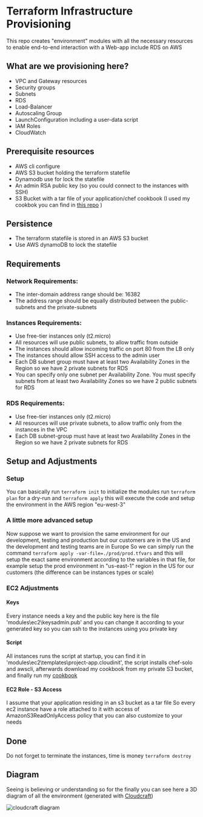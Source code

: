 # Terraform Infrastructure Provisioning
This repo creates "environment" modules with all the necessary resources to enable end-to-end interaction with a Web-app include RDS on AWS


## What are we provisioning here?
- VPC and Gateway resources
- Security groups
- Subnets
- RDS
- Load-Balancer
- Autoscaling Group
- LaunchConfiguration including a user-data script
- IAM Roles
- CloudWatch


## Prerequisite resources
- AWS cli configure
- AWS S3 bucket holding the terraform statefile
- Dynamodb use for lock the statefile
- An admin RSA public key (so you could connect to the instances with SSH) 
- S3 Bucket with a tar file of your application/chef cookbook (I used my cookbok you can find in [this repo](https://github.com/isaacTadela/Chef_ec2) )


## Persistence
- The terraform statefile is stored in an AWS S3 bucket
- Use AWS dynamoDB to lock the statefile


## Requirements

### Network Requirements:
- The inter-domain address range should be: 16382
- The address range should be equally distributed between the public-subnets and the private-subnets

### Instances Requirements:
- Use free-tier instances only (t2.micro)
- All resources will use public subnets, to allow traffic from outside
- The instances should allow incoming traffic on port 80 from the LB only
- The instances should allow SSH access to the admin user
- Each DB subnet group must have at least two Availability Zones in the Region so we have 2 private subnets for RDS
- You can specify only one subnet per Availability Zone. You must specify subnets from at least two Availability Zones so we have 2 public subnets for RDS

### RDS Requirements:
- Use free-tier instances only (t2.micro)
- All resources will use private subnets, to allow traffic only from the instances in the VPC
- Each DB subnet-group must have at least two Availability Zones in the Region so we have 2 private subnets for RDS


## Setup and Adjustments

### Setup
You can basically run  ```terraform init```  to initialize the modules
run  ```terraform plan```  for a dry-run 
and  ```terraform apply```  this will execute the code and setup the environment in the AWS region "eu-west-3"

### A little more advanced setup
Now suppose we want to provision the same environment for our development, testing and production but our customers are in the US and the development and testing teams are in Europe
So we can simply run the command  ```terraform apply -var-file=./prod/prod.tfvars```  and this will setup the exact same environment according to the variables in that file,
for example setup the prod environment in "us-east-1" region in the US for our customers
(the difference can be instances types or scale)

### EC2 Adjustments

#### Keys
Every instance needs a key and the public key here is the file 'modules\ec2\keysadmin.pub' and you can change it according to your generated key so you can ssh to the instances using you private key

#### Script
All instances runs the script at startup, you can find it in 'modules\ec2\templates\project-app.cloudinit', 
the script installs chef-solo and awscli, afterwards download my cookbook from my private S3 bucket,
and finally run my [cookbook](https://github.com/isaacTadela/Chef_ec2) 

#### EC2 Role - S3 Access
I assume that your application residing in an s3 bucket as a tar file 
So every ec2 instance have a role attached to it with access of AmazonS3ReadOnlyAccess policy that you can also customize to your needs


## Done
Do not forget to terminate the instances, time is money
```terraform destroy```


## Diagram
Seeing is believing or understanding so for the finally you can see here a 3D diagram of all the environment
(generated with [Cloudcraft](https://www.cloudcraft.co))

![cloudcraft diagram]( /cloudcraft%20diagram(3D).png )
